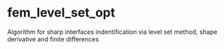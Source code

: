# fem_level_set_opt
Algorithm for sharp interfaces indentification via level set method, shape derivative and finite differences 
